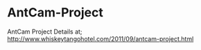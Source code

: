 # AntCam-Project
AntCam Project
Details at;
http://www.whiskeytangohotel.com/2011/09/antcam-project.html

